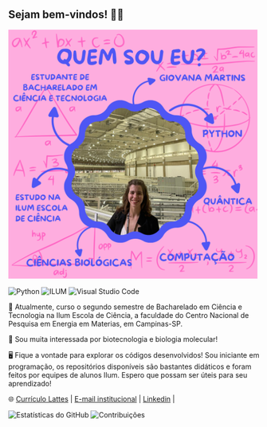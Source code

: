 ## Sejam bem-vindos! 🌟📘
<img src="./apresentacao_github_2.png" alt="Apresentação GitHub 2" width="500"/>

![Python](https://img.shields.io/badge/Python-3.9.0-blue.svg) ![ILUM](https://img.shields.io/badge/ILUM-9B59B6?style=flat&logo=python&logoColor=white)
![Visual Studio Code](https://img.shields.io/badge/VS%20Code-007ACC?style=flat&logo=visual-studio-code&logoColor=white)



🧪 Atualmente, curso o segundo semestre de Bacharelado em Ciência e Tecnologia na Ilum Escola de Ciência, a faculdade do Centro Nacional de Pesquisa em Energia em Materias, em Campinas-SP.

🧫 Sou muita interessada por biotecnologia e biologia molecular!

🖥️ Fique a vontade para explorar os códigos desenvolvidos! Sou iniciante em programação, os repositórios disponíveis são bastantes didáticos e foram feitos por equipes de alunos Ilum. Espero que possam ser úteis para seu aprendizado! 

🌐 [Currículo Lattes](https://lattes.cnpq.br/1930244511322681) |
[E-mail institucional](giovana24008@ilum.cnpem.br) |
[Linkedin](linkedin.com/in/giovana-martins-coelho-a325852ab) |

![Estatísticas do GitHub](https://github-readme-stats.vercel.app/api?username=giovana2005&show_icons=true&theme=radical)
![Contribuições](https://github-readme-stats.vercel.app/api/top-langs/?username=giovana2005&layout=compact&theme=radical)





<!--
**giovana2005/giovana2005** is a ✨ _special_ ✨ repository because its `README.md` (this file) appears on your GitHub profile.

Here are some ideas to get you started:

- 🔭 I’m currently working on ...
- 🌱 I’m currently learning ...
- 👯 I’m looking to collaborate on ...
- 🤔 I’m looking for help with ...
- 💬 Ask me about ...
- 📫 How to reach me: ...
- 😄 Pronouns: ...
- ⚡ Fun fact: ...
-->
